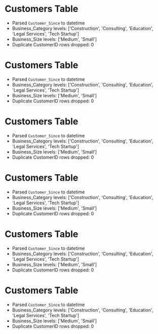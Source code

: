 

# Customers Table
- Parsed `Customer_Since` to datetime
- Business_Category levels: ['Construction', 'Consulting', 'Education', 'Legal Services', 'Tech Startup']
- Business_Size levels: ['Medium', 'Small']
- Duplicate CustomerID rows dropped: 0


# Customers Table
- Parsed `Customer_Since` to datetime
- Business_Category levels: ['Construction', 'Consulting', 'Education', 'Legal Services', 'Tech Startup']
- Business_Size levels: ['Medium', 'Small']
- Duplicate CustomerID rows dropped: 0


# Customers Table
- Parsed `Customer_Since` to datetime
- Business_Category levels: ['Construction', 'Consulting', 'Education', 'Legal Services', 'Tech Startup']
- Business_Size levels: ['Medium', 'Small']
- Duplicate CustomerID rows dropped: 0


# Customers Table
- Parsed `Customer_Since` to datetime
- Business_Category levels: ['Construction', 'Consulting', 'Education', 'Legal Services', 'Tech Startup']
- Business_Size levels: ['Medium', 'Small']
- Duplicate CustomerID rows dropped: 0


# Customers Table
- Parsed `Customer_Since` to datetime
- Business_Category levels: ['Construction', 'Consulting', 'Education', 'Legal Services', 'Tech Startup']
- Business_Size levels: ['Medium', 'Small']
- Duplicate CustomerID rows dropped: 0


# Customers Table
- Parsed `Customer_Since` to datetime
- Business_Category levels: ['Construction', 'Consulting', 'Education', 'Legal Services', 'Tech Startup']
- Business_Size levels: ['Medium', 'Small']
- Duplicate CustomerID rows dropped: 0

